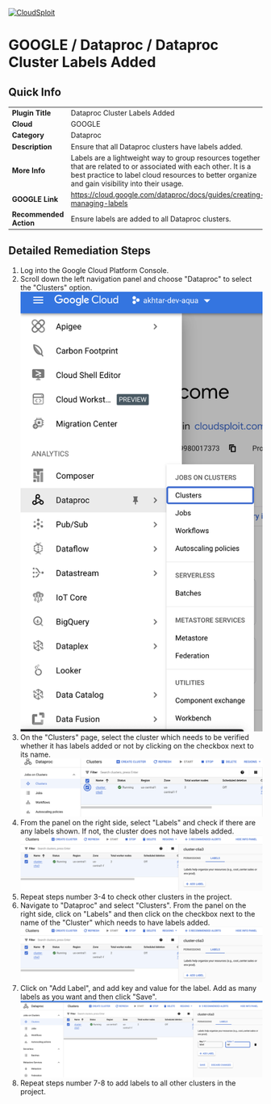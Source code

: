 [![CloudSploit](https://cloudsploit.com/img/logo-new-big-text-100.png "CloudSploit")](https://cloudsploit.com)

# GOOGLE / Dataproc / Dataproc Cluster Labels Added

## Quick Info

| | |
|-|-|
| **Plugin Title** | Dataproc Cluster Labels Added |
| **Cloud** | GOOGLE |
| **Category** | Dataproc |
| **Description** | Ensure that all Dataproc clusters have labels added. |
| **More Info** | Labels are a lightweight way to group resources together that are related to or associated with each other. It is a best practice to label cloud resources to better organize and gain visibility into their usage. |
| **GOOGLE Link** | https://cloud.google.com/dataproc/docs/guides/creating-managing-labels |
| **Recommended Action** | Ensure labels are added to all Dataproc clusters. |

## Detailed Remediation Steps
1. Log into the Google Cloud Platform Console.
2. Scroll down the left navigation panel and choose "Dataproc" to select the "Clusters" option. </br> <img src="/resources/google/dataproc/dataproc-cluster-labels-added/step2.png">
3. On the "Clusters" page, select the cluster which needs to be verified whether it has labels added or not by clicking on the checkbox next to its name.</br> <img src="/resources/google/dataproc/dataproc-cluster-labels-added/step3.png"/>
4. From the panel on the right side, select "Labels" and check if there are any labels shown. If not, the cluster does not have labels added.</br> <img src="/resources/google/dataproc/dataproc-cluster-labels-added/step4.png"/>
5. Repeat steps number 3-4 to check other clusters in the project.</br>
6. Navigate to "Dataproc" and select "Clusters". From the panel on the right side, click on "Labels" and then click on the checkbox next to the name of the "Cluster" which needs to have labels added.</br> <img src="/resources/google/dataproc/dataproc-cluster-labels-added/step4.png"/>
7. Click on "Add Label", and add key and value for the label. Add as many labels as you want and then click "Save".</br> <img src="/resources/google/dataproc/dataproc-cluster-labels-added/step7.png"/>
8. Repeat steps number 7-8 to add labels to all other clusters in the project.</br>
